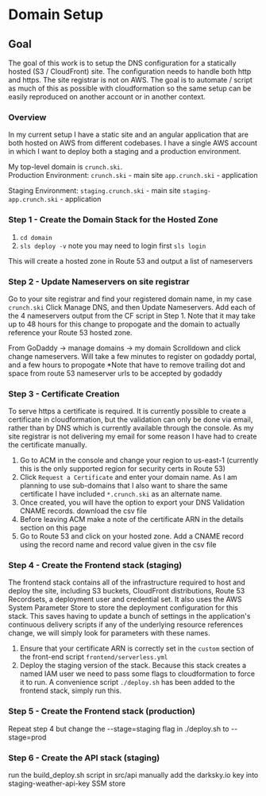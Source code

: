 # Domain Setup

##  Goal
The goal of this work is to setup the DNS configuration for a statically hosted (S3 / CloudFront) site.  The configuration needs
to handle both http and https.  The site registrar is not on AWS.  The goal is to automate / script as much of this as possible with
 cloudformation so the same setup can be easily reproduced on another account or in another context.

### Overview
In my current setup I have a static site and an angular application that are both hosted on AWS from different codebases.
I have a single AWS account in which I want to deploy both a staging and a production environment.

My top-level domain is `crunch.ski`.  
Production Environment:
`crunch.ski` - main site
`app.crunch.ski` - application

Staging Environment:
`staging.crunch.ski` - main site
`staging-app.crunch.ski` - application

### Step 1 - Create the Domain Stack for the Hosted Zone
1. `cd domain`
2. `sls deploy -v` note you may need to login first `sls login`

This will create a hosted zone in Route 53 and output a list of nameservers


### Step 2 - Update Nameservers on site registrar
Go to your site registrar and find your registered domain name, in my case `crunch.ski`
Click Manage DNS, and then Update Nameservers.  Add each of the 4 nameservers output from the CF script in Step 1.
Note that it may take up to 48 hours for this change to propogate and the domain to actually reference your Route 53 hosted zone.

From GoDaddy -> manage domains -> my domain
Scrolldown and click change nameservers.  Will take a few minutes to register on godaddy portal, and a few hours to propogate
*Note that have to remove trailing dot and space from route 53 nameserver urls to be accepted by godaddy

### Step 3 - Certificate Creation
To serve https a certificate is required.  It is currently possible to create a certificate in cloudformation, but the validation 
can only be done via email, rather than by DNS which is currently available through the console.  As my site registrar is not delivering my email for some reason I have had to create the certificate manually.
1. Go to ACM in the console and change your region to us-east-1 (currently this is the only supported region for security certs in Route 53)
2. Click `Request a Certificate` and enter your domain name.  As I am planning to use sub-domains that I also want to share the same certificate I have
included `*.crunch.ski` as an alternate name.
3. Once created, you will have the option to export your DNS Validation CNAME records.  download the csv file
4. Before leaving ACM make a note of the certificate ARN in the details section on this page
5. Go to Route 53 and click on your hosted zone.  Add a CNAME record using the record name and record value given in the csv file


### Step 4 - Create the Frontend stack (staging)
The frontend stack contains all of the infrastructure required to host and deploy the site, including S3 buckets, CloudFront distributions,
Route 53 Recordsets, a deployment user and credential set.  It also uses the AWS System Parameter Store to store the deployment configuration
for this stack.  This saves having to update a bunch of settings in the application's continuous delivery scripts if any of the underlying resource references change,
we will simply look for parameters with these names.
1. Ensure that your certificate ARN is correctly set in the `custom` section of the front-end script `frontend/serverless.yml`
2. Deploy the staging version of the stack.  Because this stack creates a named IAM user we need to pass some flags to cloudformation to force it to run.
A convenience script `./deploy.sh` has been added to the frontend stack, simply run this.

### Step 5 - Create the Frontend stack (production)
Repeat step 4 but change the --stage=staging flag in ./deploy.sh to --stage=prod

### Step 6 - Create the API stack (staging)

run the build_deploy.sh script in src/api
manually add the darksky.io key into staging-weather-api-key SSM store
